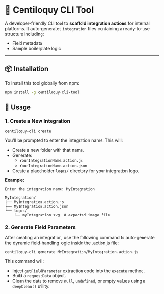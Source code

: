 # 🔧 Centiloquy CLI Tool

A developer-friendly CLI tool to **scaffold integration actions** for internal platforms. It auto-generates `integration` files containing a ready-to-use structure including:

- Field metadata
- Sample boilerplate logic

---

## 📦 Installation

To install this tool globally from npm:

```bash
npm install -g centiloquy-cli-tool
```

## 🚀 Usage

### 1. Create a New Integration

```bash
centiloquy-cli create
```

You’ll be prompted to enter the integration name. This will:

- Create a new folder with that name.
- Generate:
  - `YourIntegrationName.action.js`
  - `YourIntegrationName.action.json`
- Create a placeholder `logos/` directory for your integration logo.

**Example:**

```bash
Enter the integration name: MyIntegration
```

```arduino
MyIntegration/
├── MyIntegration.action.js
├── MyIntegration.action.json
└── logos/
    └── myIntegration.svg  # expected image file
```

### 2. Generate Field Parameters

After creating an integration, use the following command to auto-generate the dynamic field-handling logic inside the .action.js file:

```bash
centiloquy-cli generate MyIntegration/MyIntegration.action.js
```

This command will:

- Inject `getFieldParameter` extraction code into the `execute` method.
- Build a `requestData` object.
- Clean the data to remove `null`, `undefined`, or empty values using a `deepClean()` utility.
